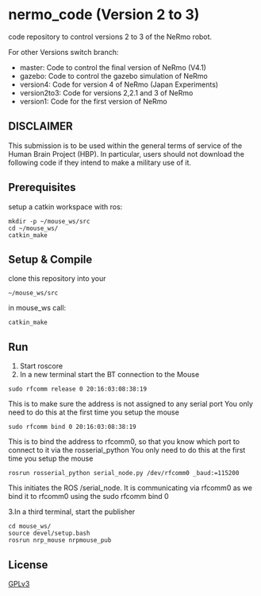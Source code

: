# nermo_code (Version 2 to 3)
code repository to control versions 2 to 3 of the NeRmo robot.

For other Versions switch branch:
* master: Code to control the final version of NeRmo (V4.1)
* gazebo: Code to control the gazebo simulation of NeRmo
* version4: Code for version 4 of NeRmo (Japan Experiments)
* version2to3: Code for versions 2,2.1 and 3 of NeRmo
* version1: Code for the first version of NeRmo

## DISCLAIMER

 This submission is to be used within the general terms of service of the Human Brain Project (HBP). In particular, users should not download the following code if they intend to make a military use of it.


## Prerequisites
setup a catkin workspace with ros:
```
mkdir -p ~/mouse_ws/src
cd ~/mouse_ws/
catkin_make
```

## Setup & Compile
clone this repository into your

```
~/mouse_ws/src
```

in mouse_ws call:

```
catkin_make
```

## Run
1. Start roscore
2. In a new terminal start the BT connection to the Mouse
```
sudo rfcomm release 0 20:16:03:08:38:19
```
This is to make sure the address is not assigned to any serial port
You only need to do this at the first time you setup the mouse
```
sudo rfcomm bind 0 20:16:03:08:38:19
```
This is to bind the address to rfcomm0, so that you know which port to connect to it via the
rosserial_python
You only need to do this at the first time you setup the mouse
```
rosrun rosserial_python serial_node.py /dev/rfcomm0 _baud:=115200
```
This initiates the ROS /serial_node. It is communicating via rfcomm0 as we bind it to rfcomm0 using
the sudo rfcomm bind 0

3.In a third terminal, start the publisher
```
cd mouse_ws/
source devel/setup.bash
rosrun nrp_mouse nrpmouse_pub
```


## License
[GPLv3](https://fsf.org/)